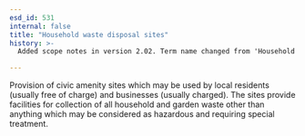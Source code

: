 ```yaml
---
esd_id: 531
internal: false
title: "Household waste disposal sites"
history: >-
  Added scope notes in version 2.02. Term name changed from 'Household waste - disposal sites' to 'Refuse - household waste - disposal sites' in version 3.00.  Scope notes updated in version 3.01 for clarification. Name changed to 'Household waste disposal sites' in version 4.00.

---
```


Provision of civic amenity sites which may be used by local residents (usually free of charge) and businesses (usually charged).  The sites provide facilities for collection of all household and garden waste other than anything which may be considered as hazardous and requiring special treatment.

